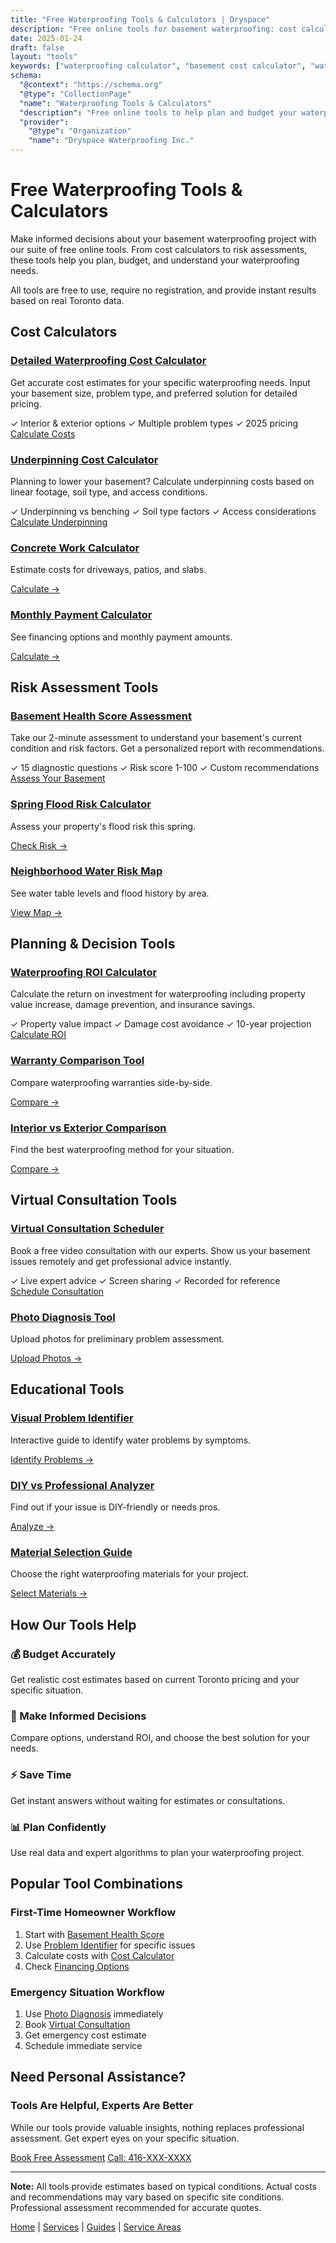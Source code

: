 ```yaml
---
title: "Free Waterproofing Tools & Calculators | Dryspace"
description: "Free online tools for basement waterproofing: cost calculators, risk assessments, ROI calculators, virtual consultations, and more. Plan your project with confidence."
date: 2025-01-24
draft: false
layout: "tools"
keywords: ["waterproofing calculator", "basement cost calculator", "waterproofing tools", "risk assessment", "ROI calculator"]
schema:
  "@context": "https://schema.org"
  "@type": "CollectionPage"
  "name": "Waterproofing Tools & Calculators"
  "description": "Free online tools to help plan and budget your waterproofing project"
  "provider":
    "@type": "Organization"
    "name": "Dryspace Waterproofing Inc."
---
```


# Free Waterproofing Tools & Calculators

Make informed decisions about your basement waterproofing project with our suite of free online tools. From cost calculators to risk assessments, these tools help you plan, budget, and understand your waterproofing needs.

<div class="tools-intro">
  <p>All tools are free to use, require no registration, and provide instant results based on real Toronto data.</p>
</div>

## Cost Calculators

<div class="tools-grid">
  <div class="tool-card featured">
    <h3><a href="/tools/detailed-cost-calculator">Detailed Waterproofing Cost Calculator</a></h3>
    <p>Get accurate cost estimates for your specific waterproofing needs. Input your basement size, problem type, and preferred solution for detailed pricing.</p>
    <div class="tool-features">
      <span>✓ Interior & exterior options</span>
      <span>✓ Multiple problem types</span>
      <span>✓ 2025 pricing</span>
    </div>
    <a href="/tools/detailed-cost-calculator" class="button primary">Calculate Costs</a>
  </div>

  <div class="tool-card featured">
    <h3><a href="/tools/underpinning-cost-calculator">Underpinning Cost Calculator</a></h3>
    <p>Planning to lower your basement? Calculate underpinning costs based on linear footage, soil type, and access conditions.</p>
    <div class="tool-features">
      <span>✓ Underpinning vs benching</span>
      <span>✓ Soil type factors</span>
      <span>✓ Access considerations</span>
    </div>
    <a href="/tools/underpinning-cost-calculator" class="button primary">Calculate Underpinning</a>
  </div>

  <div class="tool-card">
    <h3><a href="/tools/concrete-cost-calculator">Concrete Work Calculator</a></h3>
    <p>Estimate costs for driveways, patios, and slabs.</p>
    <a href="/tools/concrete-cost-calculator" class="button secondary">Calculate →</a>
  </div>

  <div class="tool-card">
    <h3><a href="/tools/financing-calculator">Monthly Payment Calculator</a></h3>
    <p>See financing options and monthly payment amounts.</p>
    <a href="/tools/financing-calculator" class="button secondary">Calculate →</a>
  </div>
</div>

## Risk Assessment Tools

<div class="tools-grid">
  <div class="tool-card featured">
    <h3><a href="/tools/basement-health-score">Basement Health Score Assessment</a></h3>
    <p>Take our 2-minute assessment to understand your basement's current condition and risk factors. Get a personalized report with recommendations.</p>
    <div class="tool-features">
      <span>✓ 15 diagnostic questions</span>
      <span>✓ Risk score 1-100</span>
      <span>✓ Custom recommendations</span>
    </div>
    <a href="/tools/basement-health-score" class="button primary">Assess Your Basement</a>
  </div>

  <div class="tool-card">
    <h3><a href="/tools/spring-flood-risk-calculator">Spring Flood Risk Calculator</a></h3>
    <p>Assess your property's flood risk this spring.</p>
    <a href="/tools/spring-flood-risk-calculator" class="button secondary">Check Risk →</a>
  </div>

  <div class="tool-card">
    <h3><a href="/tools/neighbourhood-water-risk">Neighborhood Water Risk Map</a></h3>
    <p>See water table levels and flood history by area.</p>
    <a href="/tools/neighbourhood-water-risk" class="button secondary">View Map →</a>
  </div>
</div>

## Planning & Decision Tools

<div class="tools-grid">
  <div class="tool-card featured">
    <h3><a href="/tools/roi-calculator">Waterproofing ROI Calculator</a></h3>
    <p>Calculate the return on investment for waterproofing including property value increase, damage prevention, and insurance savings.</p>
    <div class="tool-features">
      <span>✓ Property value impact</span>
      <span>✓ Damage cost avoidance</span>
      <span>✓ 10-year projection</span>
    </div>
    <a href="/tools/roi-calculator" class="button primary">Calculate ROI</a>
  </div>

  <div class="tool-card">
    <h3><a href="/tools/warranty-comparison">Warranty Comparison Tool</a></h3>
    <p>Compare waterproofing warranties side-by-side.</p>
    <a href="/tools/warranty-comparison" class="button secondary">Compare →</a>
  </div>

  <div class="tool-card">
    <h3><a href="/tools/interior-vs-exterior-comparison">Interior vs Exterior Comparison</a></h3>
    <p>Find the best waterproofing method for your situation.</p>
    <a href="/tools/interior-vs-exterior-comparison" class="button secondary">Compare →</a>
  </div>
</div>

## Virtual Consultation Tools

<div class="tools-grid">
  <div class="tool-card featured">
    <h3><a href="/tools/virtual-consultation">Virtual Consultation Scheduler</a></h3>
    <p>Book a free video consultation with our experts. Show us your basement issues remotely and get professional advice instantly.</p>
    <div class="tool-features">
      <span>✓ Live expert advice</span>
      <span>✓ Screen sharing</span>
      <span>✓ Recorded for reference</span>
    </div>
    <a href="/tools/virtual-consultation" class="button primary">Schedule Consultation</a>
  </div>

  <div class="tool-card">
    <h3><a href="/tools/photo-diagnosis">Photo Diagnosis Tool</a></h3>
    <p>Upload photos for preliminary problem assessment.</p>
    <a href="/tools/photo-diagnosis" class="button secondary">Upload Photos →</a>
  </div>
</div>

## Educational Tools

<div class="tools-grid">
  <div class="tool-card">
    <h3><a href="/tools/problem-identifier">Visual Problem Identifier</a></h3>
    <p>Interactive guide to identify water problems by symptoms.</p>
    <a href="/tools/problem-identifier" class="button secondary">Identify Problems →</a>
  </div>

  <div class="tool-card">
    <h3><a href="/tools/diy-vs-pro-analyzer">DIY vs Professional Analyzer</a></h3>
    <p>Find out if your issue is DIY-friendly or needs pros.</p>
    <a href="/tools/diy-vs-pro-analyzer" class="button secondary">Analyze →</a>
  </div>

  <div class="tool-card">
    <h3><a href="/tools/material-selector">Material Selection Guide</a></h3>
    <p>Choose the right waterproofing materials for your project.</p>
    <a href="/tools/material-selector" class="button secondary">Select Materials →</a>
  </div>
</div>

## How Our Tools Help

<div class="tools-benefits">
  <div class="benefit">
    <h3>💰 Budget Accurately</h3>
    <p>Get realistic cost estimates based on current Toronto pricing and your specific situation.</p>
  </div>
  
  <div class="benefit">
    <h3>🎯 Make Informed Decisions</h3>
    <p>Compare options, understand ROI, and choose the best solution for your needs.</p>
  </div>
  
  <div class="benefit">
    <h3>⚡ Save Time</h3>
    <p>Get instant answers without waiting for estimates or consultations.</p>
  </div>
  
  <div class="benefit">
    <h3>📊 Plan Confidently</h3>
    <p>Use real data and expert algorithms to plan your waterproofing project.</p>
  </div>
</div>

## Popular Tool Combinations

<div class="tool-workflows">
  <div class="workflow">
    <h3>First-Time Homeowner Workflow</h3>
    <ol>
      <li>Start with <a href="/tools/basement-health-score">Basement Health Score</a></li>
      <li>Use <a href="/tools/problem-identifier">Problem Identifier</a> for specific issues</li>
      <li>Calculate costs with <a href="/tools/detailed-cost-calculator">Cost Calculator</a></li>
      <li>Check <a href="/tools/financing-calculator">Financing Options</a></li>
    </ol>
  </div>
  
  <div class="workflow">
    <h3>Emergency Situation Workflow</h3>
    <ol>
      <li>Use <a href="/tools/photo-diagnosis">Photo Diagnosis</a> immediately</li>
      <li>Book <a href="/tools/virtual-consultation">Virtual Consultation</a></li>
      <li>Get emergency cost estimate</li>
      <li>Schedule immediate service</li>
    </ol>
  </div>
</div>

## Need Personal Assistance?

<div class="tools-cta">
  <h3>Tools Are Helpful, Experts Are Better</h3>
  <p>While our tools provide valuable insights, nothing replaces professional assessment. Get expert eyes on your specific situation.</p>
  
  <div class="cta-options">
    <a href="/contact" class="button primary large">Book Free Assessment</a>
    <a href="tel:416-XXX-XXXX" class="button secondary large">Call: 416-XXX-XXXX</a>
  </div>
</div>

---

<div class="tools-footer">
  <p><strong>Note:</strong> All tools provide estimates based on typical conditions. Actual costs and recommendations may vary based on specific site conditions. Professional assessment recommended for accurate quotes.</p>
  
  <p>
    <a href="/">Home</a> | 
    <a href="/services">Services</a> | 
    <a href="/guides">Guides</a> | 
    <a href="/locations">Service Areas</a>
  </p>
</div>